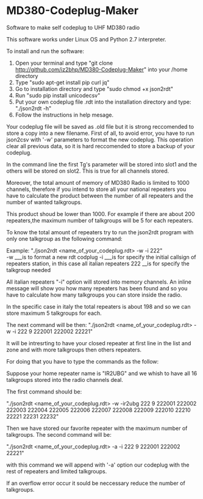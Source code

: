 # MD380-Codeplug-Maker
Software to make self codeplug to UHF MD380 radio

This software works under Linux OS and Python 2.7 interpreter.

To install and run the software:
1) Open your terminal and type "git clone http://github.com/iz2bhp/MD380-Codeplug-Maker" into your /home directory
2) Type "sudo apt-get install pip curl jq"
3) Go to installation directory and type "sudo chmod +x json2rdt"
4) Run "sudo pip install unicodecsv"
5) Put your own codeplug file .rdt into the installation directory and type: "./json2rdt -h" 
6) Follow the instructions in help mesage.  

Your codeplug file will be saved as .old file but it is strong reccomended to store a copy into a new filename.
First of all, to avoid error, you have to run json2csv with '-w' parameters to format the new codeplug. 
This operation clear all previous data, so it is hard reccomended to store a backup of your codeplug.

In the command line the first Tg's parameter will be stored into slot1 and the others will be stored on slot2.
This is true for all channels stored.

Moreover, the total amount of memory of MD380 Radio is limited to 1000 channels, therefore if you intend to store all your national repeaters you have to calculate the product between the number of all repeaters and the number of wanted talkgroups. 

This product shoud be lower than 1000. 
For example if there are about 200 repeaters,the maximum number of talkgroups will be 5 for each repeaters.
 
To know the total amount of repeaters try to run the json2rdt program with only one talkgroup as the following command:

Example: "./json2rdt <name_of_your_codeplug.rdt> -w -i 222"  
-w ___is to format a new rdt codplug
-i ___is for specify the initial callsign of repeaters station, in this case all italian repeaters
222 __is for specify the talkgroup needed

All italian repeaters "-i" option will stored into memory channels.
An inline message will show you how many repeaters has been found and so you have to calculate how many talkgroups you can store inside the radio.

In the specific case in italy the total repeaters is about 198 and so we can store maximum 5 talkgroups for each.

The next command will be then: 
"./json2rdt <name_of_your_codeplug.rdt> -w -i 222 9 222001 222002 22221"


It will be intresrting to have your closed repeater at first line in the list and zone and with more talkgroups then others repeaters.

For doing that you have to type the commands as the follow:

Suppose your home repeater name is "IR2UBG" and we whish to have all 16 talkgroups stored into the radio channels deal.

The first command should be: 

"./json2rdt <name_of_your_codeplug.rdt> -w -ir2ubg 222 9 222001 222002 222003 222004 222005 222006 222007 222008 222009 222010 22210 22221 22231 22232"

Then we have stored our favorite repeater with the maximum number of talkgroups. The second command will be:

"./json2rdt <name_of_your_codeplug.rdt> -a -i 222 9 222001 222002 22221"

with this command we will append with '-a' option our codeplug with the rest of repeaters and limited talkgroups.

If an overflow error occur it sould be neccessary reduce the number of talkgroups.  
